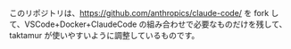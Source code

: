 このリポジトリは、https://github.com/anthropics/claude-code/ を fork して、VSCode+Docker+ClaudeCode の組み合わせで必要なものだけを残して、taktamur が使いやすいように調整しているものです。
